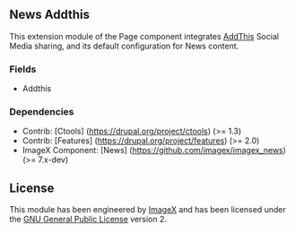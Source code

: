 ## News Addthis

This extension module of the Page component integrates [AddThis](http://github.com/imagex/imagex_addthis) Social Media sharing, and its default configuration for News content. 

### Fields

* Addthis

### Dependencies

* Contrib: [Ctools] (https://drupal.org/project/ctools) (>= 1.3) 
* Contrib: [Features] (https://drupal.org/project/features)  (>= 2.0)
* ImageX Component: [News] (https://github.com/imagex/imagex_news) (>= 7.x-dev)

## License

This module has been engineered by [ImageX](http://www.imagexmedia.com) and has been licensed under the [GNU General Public License](http://www.gnu.org/licenses/gpl-2.0.html) version 2.
